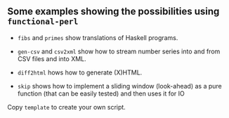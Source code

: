 ## Some examples showing the possibilities using `functional-perl`

* `fibs` and `primes` show translations of Haskell programs.

* `gen-csv` and `csv2xml` show how to stream number series into and
  from CSV files and into XML.

* `diff2html` hows how to generate (X)HTML.

* `skip` shows how to implement a sliding window (look-ahead) as a
  pure function (that can be easily tested) and then uses it for IO

Copy `template` to create your own script.
